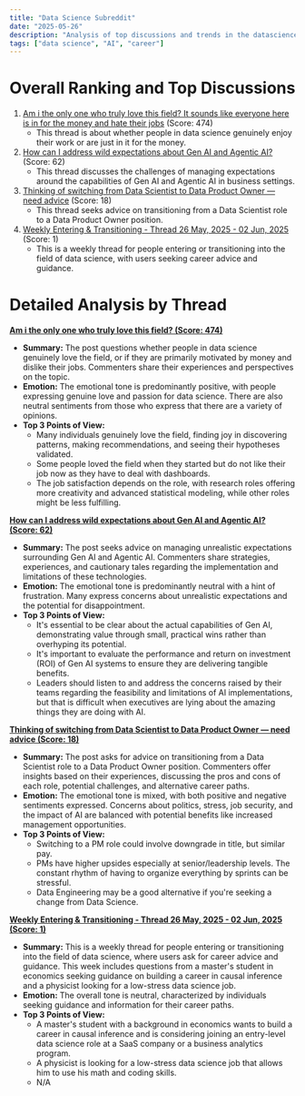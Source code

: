 ```yaml
---
title: "Data Science Subreddit"
date: "2025-05-26"
description: "Analysis of top discussions and trends in the datascience subreddit"
tags: ["data science", "AI", "career"]
---
```


# Overall Ranking and Top Discussions
1.  [Am i the only one who truly love this field? It sounds like everyone here is in for the money and hate their jobs](https://i.redd.it/1cgu2smi363f1.jpeg) (Score: 474)
    *   This thread is about whether people in data science genuinely enjoy their work or are just in it for the money.
2.  [How can I address wild expectations about Gen AI and Agentic AI?](https://www.reddit.com/r/datascience/comments/1kvqn1s/how_can_i_address_wild_expectations_about_gen_ai/) (Score: 62)
    *   This thread discusses the challenges of managing expectations around the capabilities of Gen AI and Agentic AI in business settings.
3.  [Thinking of switching from Data Scientist to Data Product Owner — need advice](https://www.reddit.com/r/datascience/comments/1kvzd73/thinking_of_switching_from_data_scientist_to_data/) (Score: 18)
    *   This thread seeks advice on transitioning from a Data Scientist role to a Data Product Owner position.
4.  [Weekly Entering & Transitioning - Thread 26 May, 2025 - 02 Jun, 2025](https://www.reddit.com/r/datascience/comments/1kvl43y/weekly_entering_transitioning_thread_26_may_2025/) (Score: 1)
    *   This is a weekly thread for people entering or transitioning into the field of data science, with users seeking career advice and guidance.

# Detailed Analysis by Thread
**[Am i the only one who truly love this field? (Score: 474)](https://i.redd.it/1cgu2smi363f1.jpeg)**
*   **Summary:** The post questions whether people in data science genuinely love the field, or if they are primarily motivated by money and dislike their jobs. Commenters share their experiences and perspectives on the topic.
*   **Emotion:** The emotional tone is predominantly positive, with people expressing genuine love and passion for data science. There are also neutral sentiments from those who express that there are a variety of opinions.
*   **Top 3 Points of View:**
    *   Many individuals genuinely love the field, finding joy in discovering patterns, making recommendations, and seeing their hypotheses validated.
    *   Some people loved the field when they started but do not like their job now as they have to deal with dashboards.
    *   The job satisfaction depends on the role, with research roles offering more creativity and advanced statistical modeling, while other roles might be less fulfilling.

**[How can I address wild expectations about Gen AI and Agentic AI? (Score: 62)](https://www.reddit.com/r/datascience/comments/1kvqn1s/how_can_i_address_wild_expectations_about_gen_ai/)**
*   **Summary:** The post seeks advice on managing unrealistic expectations surrounding Gen AI and Agentic AI. Commenters share strategies, experiences, and cautionary tales regarding the implementation and limitations of these technologies.
*   **Emotion:** The emotional tone is predominantly neutral with a hint of frustration. Many express concerns about unrealistic expectations and the potential for disappointment.
*   **Top 3 Points of View:**
    *   It's essential to be clear about the actual capabilities of Gen AI, demonstrating value through small, practical wins rather than overhyping its potential.
    *   It's important to evaluate the performance and return on investment (ROI) of Gen AI systems to ensure they are delivering tangible benefits.
    *   Leaders should listen to and address the concerns raised by their teams regarding the feasibility and limitations of AI implementations, but that is difficult when executives are lying about the amazing things they are doing with AI.

**[Thinking of switching from Data Scientist to Data Product Owner — need advice (Score: 18)](https://www.reddit.com/r/datascience/comments/1kvzd73/thinking_of_switching_from_data_scientist_to_data/)**
*   **Summary:** The post asks for advice on transitioning from a Data Scientist role to a Data Product Owner position. Commenters offer insights based on their experiences, discussing the pros and cons of each role, potential challenges, and alternative career paths.
*   **Emotion:** The emotional tone is mixed, with both positive and negative sentiments expressed. Concerns about politics, stress, job security, and the impact of AI are balanced with potential benefits like increased management opportunities.
*   **Top 3 Points of View:**
    *   Switching to a PM role could involve downgrade in title, but similar pay.
    *   PMs have higher upsides especially at senior/leadership levels. The constant rhythm of having to organize everything by sprints can be stressful.
    *   Data Engineering may be a good alternative if you're seeking a change from Data Science.

**[Weekly Entering & Transitioning - Thread 26 May, 2025 - 02 Jun, 2025 (Score: 1)](https://www.reddit.com/r/datascience/comments/1kvl43y/weekly_entering_transitioning_thread_26_may_2025/)**
*   **Summary:** This is a weekly thread for people entering or transitioning into the field of data science, where users ask for career advice and guidance. This week includes questions from a master's student in economics seeking guidance on building a career in causal inference and a physicist looking for a low-stress data science job.
*   **Emotion:** The overall tone is neutral, characterized by individuals seeking guidance and information for their career paths.
*   **Top 3 Points of View:**
    *   A master's student with a background in economics wants to build a career in causal inference and is considering joining an entry-level data science role at a SaaS company or a business analytics program.
    *   A physicist is looking for a low-stress data science job that allows him to use his math and coding skills.
    *   N/A
